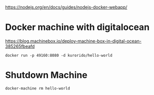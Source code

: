 https://nodejs.org/en/docs/guides/nodejs-docker-webapp/

# Docker machine with digitalocean

https://blog.machinebox.io/deploy-machine-box-in-digital-ocean-385265fbeafd

`docker run -p 49160:8080 -d kurorido/hello-world`

# Shutdown Machine

`docker-machine rm hello-world`